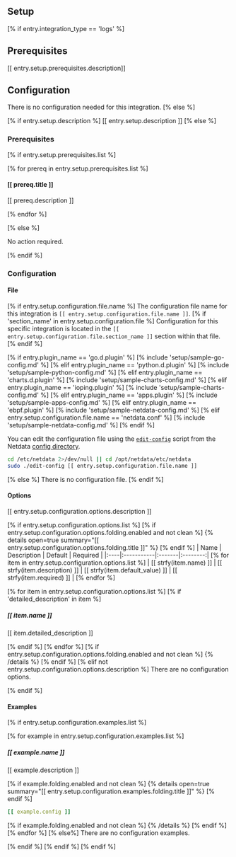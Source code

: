 ## Setup
[% if entry.integration_type == 'logs' %]

## Prerequisites

[[ entry.setup.prerequisites.description]]

## Configuration

There is no configuration needed for this integration.
[% else %]

[% if entry.setup.description %]
[[ entry.setup.description ]]
[% else %]
### Prerequisites
[% if entry.setup.prerequisites.list %]

[% for prereq in entry.setup.prerequisites.list %]
#### [[ prereq.title ]]

[[ prereq.description ]]

[% endfor %]

[% else %]

No action required.

[% endif %]
### Configuration

#### File

[% if entry.setup.configuration.file.name %]
The configuration file name for this integration is `[[ entry.setup.configuration.file.name ]]`.
[% if 'section_name' in entry.setup.configuration.file %]
Configuration for this specific integration is located in the `[[ entry.setup.configuration.file.section_name ]]` section within that file.
[% endif %]

[% if entry.plugin_name == 'go.d.plugin' %]
[% include 'setup/sample-go-config.md' %]
[% elif entry.plugin_name == 'python.d.plugin' %]
[% include 'setup/sample-python-config.md' %]
[% elif entry.plugin_name == 'charts.d.plugin' %]
[% include 'setup/sample-charts-config.md' %]
[% elif entry.plugin_name == 'ioping.plugin' %]
[% include 'setup/sample-charts-config.md' %]
[% elif entry.plugin_name == 'apps.plugin' %]
[% include 'setup/sample-apps-config.md' %]
[% elif entry.plugin_name == 'ebpf.plugin' %]
[% include 'setup/sample-netdata-config.md' %]
[% elif entry.setup.configuration.file.name == 'netdata.conf' %]
[% include 'setup/sample-netdata-config.md' %]
[% endif %]

You can edit the configuration file using the [`edit-config`](/docs/agent/netdata-agent/configuration#edit-a-configuration-file-using-edit-config) script from the
Netdata [config directory](/docs/agent/netdata-agent/configuration#the-netdata-config-directory).

```bash
cd /etc/netdata 2>/dev/null || cd /opt/netdata/etc/netdata
sudo ./edit-config [[ entry.setup.configuration.file.name ]]
```
[% else %]
There is no configuration file.
[% endif %]
#### Options

[[ entry.setup.configuration.options.description ]]

[% if entry.setup.configuration.options.list %]
[% if entry.setup.configuration.options.folding.enabled and not clean %]
{% details open=true summary="[[ entry.setup.configuration.options.folding.title ]]" %}
[% endif %]
| Name | Description | Default | Required |
|:----|:-----------|:-------|:--------:|
[% for item in entry.setup.configuration.options.list %]
| [[ strfy(item.name) ]] | [[ strfy(item.description) ]] | [[ strfy(item.default_value) ]] | [[ strfy(item.required) ]] |
[% endfor %]

[% for item in entry.setup.configuration.options.list %]
[% if 'detailed_description' in item %]
##### [[ item.name ]]

[[ item.detailed_description ]]

[% endif %]
[% endfor %]
[% if entry.setup.configuration.options.folding.enabled and not clean %]
{% /details %}
[% endif %]
[% elif not entry.setup.configuration.options.description %]
There are no configuration options.

[% endif %]
#### Examples
[% if entry.setup.configuration.examples.list %]

[% for example in entry.setup.configuration.examples.list %]
##### [[ example.name ]]

[[ example.description ]]

[% if example.folding.enabled and not clean %]
{% details open=true summary="[[ entry.setup.configuration.examples.folding.title ]]" %}
[% endif %]
```yaml
[[ example.config ]]
```
[% if example.folding.enabled and not clean %]
{% /details %}
[% endif %]
[% endfor %]
[% else%]
There are no configuration examples.

[% endif %]
[% endif %]
[% endif %]